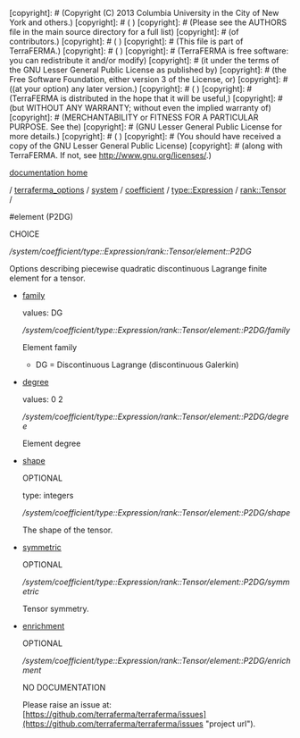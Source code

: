 [copyright]: # (Copyright (C) 2013 Columbia University in the City of New York and others.)
[copyright]: # ( )
[copyright]: # (Please see the AUTHORS file in the main source directory for a full list)
[copyright]: # (of contributors.)
[copyright]: # ( )
[copyright]: # (This file is part of TerraFERMA.)
[copyright]: # ( )
[copyright]: # (TerraFERMA is free software: you can redistribute it and/or modify)
[copyright]: # (it under the terms of the GNU Lesser General Public License as published by)
[copyright]: # (the Free Software Foundation, either version 3 of the License, or)
[copyright]: # ((at your option) any later version.)
[copyright]: # ( )
[copyright]: # (TerraFERMA is distributed in the hope that it will be useful,)
[copyright]: # (but WITHOUT ANY WARRANTY; without even the implied warranty of)
[copyright]: # (MERCHANTABILITY or FITNESS FOR A PARTICULAR PURPOSE. See the)
[copyright]: # (GNU Lesser General Public License for more details.)
[copyright]: # ( )
[copyright]: # (You should have received a copy of the GNU Lesser General Public License)
[copyright]: # (along with TerraFERMA. If not, see <http://www.gnu.org/licenses/>.)

[documentation home](Documentation)

/ [terraferma_options](../../../../../terraferma_options) / [system](../../../../system) / [coefficient](../../../coefficient) / [type::Expression](../../type__Expression) / [rank::Tensor](../rank__Tensor) /

#element (P2DG)

CHOICE 

*/system/coefficient/type::Expression/rank::Tensor/element::P2DG*

Options describing piecewise quadratic discontinuous Lagrange finite element for a tensor.

* [family](element__P2DG/family "child")

    values: DG

    */system/coefficient/type::Expression/rank::Tensor/element::P2DG/family*

    Element family
    
    - DG = Discontinuous Lagrange (discontinuous Galerkin)

* [degree](element__P2DG/degree "child")

    values: 0 2

    */system/coefficient/type::Expression/rank::Tensor/element::P2DG/degree*

    Element degree

* [shape](element__P2DG/shape "child")

    OPTIONAL 

    type: integers

    */system/coefficient/type::Expression/rank::Tensor/element::P2DG/shape*

    The shape of the tensor.

* [symmetric](element__P2DG/symmetric "child")

    OPTIONAL 

    */system/coefficient/type::Expression/rank::Tensor/element::P2DG/symmetric*

    Tensor symmetry.

* [enrichment](element__P2DG/enrichment "child")

    OPTIONAL 

    */system/coefficient/type::Expression/rank::Tensor/element::P2DG/enrichment*

    NO DOCUMENTATION

    Please raise an issue at: [https://github.com/terraferma/terraferma/issues](https://github.com/terraferma/terraferma/issues "project url").

[autogenerated]: # (This file was automatically generated from the schema file:/home/cwilson/repos/github/TerraFERMA/TerraFERMA/buckettools/schemas/element.rng.)

